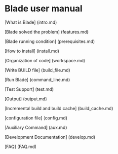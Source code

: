 Blade user manual
============

[What is Blade] (intro.md)

[Blade solved the problem] (features.md)

[Blade running condition] (prerequisites.md)

[How to install] (install.md)

[Organization of code] (workspace.md)

[Write BUILD file] (build_file.md)

[Run Blade] (command_line.md)

[Test Support] (test.md)

[Output] (output.md)

[Incremental build and build cache] (build_cache.md)

[configuration file] (config.md)

[Auxiliary Command] (aux.md)

[Development Documentation] (develop.md)

[FAQ] (FAQ.md)
